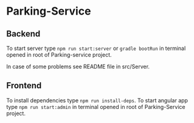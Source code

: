# Parking-Service

## Backend

To start server type `npm run start:server` or `gradle bootRun` in terminal opened in root of Parking-service project.

In case of some problems see README file in src/Server.

## Frontend

To install dependencies type `npm run install-deps`.
To start angular app type `npm run start:admin` in terminal opened in root of Parking-Service project.

